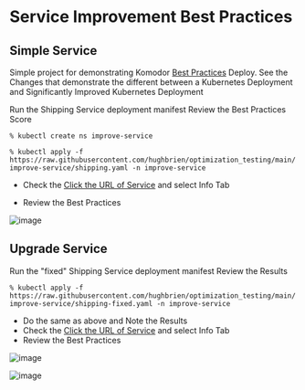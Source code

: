 
# Service Improvement Best Practices 

## Simple Service 
Simple project for demonstrating Komodor [Best Practices](https://docs.komodor.com/Learn/Static-Prevention.html#how-it-works) 
Deploy.  See the Changes that demonstrate the different between a Kubernetes Deployment and Significantly Improved Kubernetes Deployment

Run the Shipping Service deployment manifest
Review the Best Practices Score

```% kubectl create ns improve-service```

```% kubectl apply -f  https://raw.githubusercontent.com/hughbrien/optimization_testing/main/improve-service/shipping.yaml -n improve-service```   

- Check the [Click the URL of Service](https://app.komodor.com/main/events?sortBy=%7B%22key%22%3A%22endtime%22%2C%22direction%22%3A-1%7D&filters=%7B%7D&timeWindow=168)
and select Info Tab


- Review the Best Practices 

![image](./images/shipping-before.jpg)

## Upgrade Service

Run the "fixed" Shipping Service deployment manifest
Review the Results 

```% kubectl apply -f  https://raw.githubusercontent.com/hughbrien/optimization_testing/main/improve-service/shipping-fixed.yaml -n improve-service ``` 

- Do the same as above and Note the Results 
- Check the [Click the URL of Service](https://app.komodor.com/main/events?sortBy=%7B%22key%22%3A%22endtime%22%2C%22direction%22%3A-1%7D&filters=%7B%7D&timeWindow=168)
and select Info Tab 
- Review the Best Practices 

![image](./images/shipping-after.jpg)


![image](./images/diffs.jpg)

